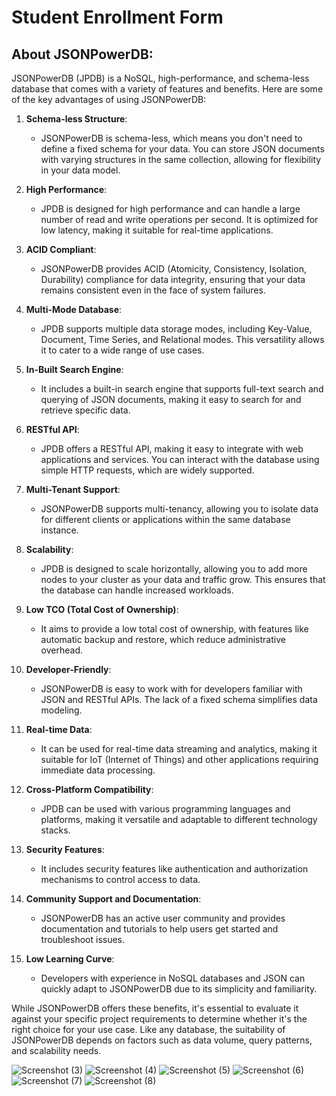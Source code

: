 # **Student Enrollment Form**

## **About JSONPowerDB:**
JSONPowerDB (JPDB) is a NoSQL, high-performance, and schema-less database that comes with a variety of features and benefits. Here are some of the key advantages of using JSONPowerDB:

1. **Schema-less Structure**:
   - JSONPowerDB is schema-less, which means you don't need to define a fixed schema for your data. You can store JSON documents with varying structures in the same collection, allowing for flexibility in your data model.

2. **High Performance**:
   - JPDB is designed for high performance and can handle a large number of read and write operations per second. It is optimized for low latency, making it suitable for real-time applications.

3. **ACID Compliant**:
   - JSONPowerDB provides ACID (Atomicity, Consistency, Isolation, Durability) compliance for data integrity, ensuring that your data remains consistent even in the face of system failures.

4. **Multi-Mode Database**:
   - JPDB supports multiple data storage modes, including Key-Value, Document, Time Series, and Relational modes. This versatility allows it to cater to a wide range of use cases.

5. **In-Built Search Engine**:
   - It includes a built-in search engine that supports full-text search and querying of JSON documents, making it easy to search for and retrieve specific data.

6. **RESTful API**:
   - JPDB offers a RESTful API, making it easy to integrate with web applications and services. You can interact with the database using simple HTTP requests, which are widely supported.

7. **Multi-Tenant Support**:
   - JSONPowerDB supports multi-tenancy, allowing you to isolate data for different clients or applications within the same database instance.

8. **Scalability**:
   - JPDB is designed to scale horizontally, allowing you to add more nodes to your cluster as your data and traffic grow. This ensures that the database can handle increased workloads.

9. **Low TCO (Total Cost of Ownership)**:
   - It aims to provide a low total cost of ownership, with features like automatic backup and restore, which reduce administrative overhead.

10. **Developer-Friendly**:
    - JSONPowerDB is easy to work with for developers familiar with JSON and RESTful APIs. The lack of a fixed schema simplifies data modeling.

11. **Real-time Data**:
    - It can be used for real-time data streaming and analytics, making it suitable for IoT (Internet of Things) and other applications requiring immediate data processing.

12. **Cross-Platform Compatibility**:
    - JPDB can be used with various programming languages and platforms, making it versatile and adaptable to different technology stacks.

13. **Security Features**:
    - It includes security features like authentication and authorization mechanisms to control access to data.

14. **Community Support and Documentation**:
    - JSONPowerDB has an active user community and provides documentation and tutorials to help users get started and troubleshoot issues.

15. **Low Learning Curve**:
    - Developers with experience in NoSQL databases and JSON can quickly adapt to JSONPowerDB due to its simplicity and familiarity.

While JSONPowerDB offers these benefits, it's essential to evaluate it against your specific project requirements to determine whether it's the right choice for your use case. Like any database, the suitability of JSONPowerDB depends on factors such as data volume, query patterns, and scalability needs.

![Screenshot (3)](https://github.com/ayushkhandare/Login2Xplore_microproject/assets/108357023/aeda7d7d-aa67-4df5-b87e-6a78fefefb01)
![Screenshot (4)](https://github.com/ayushkhandare/Login2Xplore_microproject/assets/108357023/b8cf8e4e-a83a-4605-8141-ea679100de22)
![Screenshot (5)](https://github.com/ayushkhandare/Login2Xplore_microproject/assets/108357023/e245a66f-c0ce-4cad-bef7-a76446f1015d)
![Screenshot (6)](https://github.com/ayushkhandare/Login2Xplore_microproject/assets/108357023/c4ad09b1-4516-4a41-8a3b-a042497dd0d4)
![Screenshot (7)](https://github.com/ayushkhandare/Login2Xplore_microproject/assets/108357023/6fd3fa42-e3c5-4ba2-ae26-30302e822f1b)
![Screenshot (8)](https://github.com/ayushkhandare/Login2Xplore_microproject/assets/108357023/0185d778-552b-415b-a442-767667754ee3)

